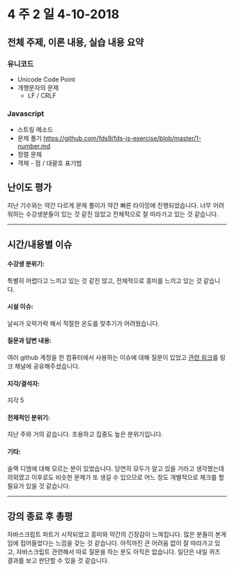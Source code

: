 # 4 주 2 일 4-10-2018

## 전체 주제, 이론 내용, 실습 내용 요약

### 유니코드

* Unicode Code Point
* 개행문자의 문제
  * LF / CRLF

### Javascript

* 스트링 메소드
* 문제 풀기 https://github.com/fds9/fds-js-exercise/blob/master/1-number.md
* 정렬 문제
* 객체 - 점 / 대괄호 표기법

## 난이도 평가

지난 기수와는 약간 다르게 문제 풀이가 약간 빠른 타이밍에 진행되었습니다. 너무 어려워하는 수강생분들이 있는 것 같진 않았고 전체적으로 잘 따라가고 있는 것 같습니다.

---

## 시간/내용별 이슈

#### 수강생 분위기:

특별히 어렵다고 느끼고 있는 것 같진 않고, 전체적으로 흥미를 느끼고 있는 것 같습니다.

#### 시설 이슈:

날씨가 오락가락 해서 적절한 온도를 맞추기가 어려웠습니다.

#### 질문과 답변 내용:

여러 github 계정을 한 컴퓨터에서 사용하는 이슈에 대해 질문이 있었고 [관련 링크](https://aweekj.github.io/using-multiple-accounts-in-git/)를 링크 채널에 공유해주셨습니다.

#### 지각/결석자:

지각 5

#### 전체적인 분위기:

지난 주와 거의 같습니다. 조용하고 집중도 높은 분위기입니다.

#### 기타:

슬랙 디엠에 대해 모르는 분이 있었습니다. 당연히 모두가 알고 있을 거라고 생각했는데 의외였고 이후로도 비슷한 문제가 또 생길 수 있으므로 어느 정도 개별적으로 체크를 할 필요가 있을 것 같습니다.

---

## 강의 종료 후 총평

자바스크립트 파트가 시작되었고 흥미와 약간의 긴장감이 느껴집니다. 많은 분들이 본게임에 접어들었다는 느낌을 갖는 것 같습니다. 아직까진 큰 어려움 없이 잘 따라가고 있고, 자바스크립트 관련해서 따로 질문을 하는 분도 아직은 없습니다. 일단은 내일 퀴즈 결과를 보고 판단할 수 있을 것 같습니다.
